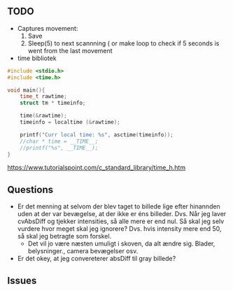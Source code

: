 ## TODO 
- Captures movement:
	1. Save
	2. Sleep(5) to next scannning  ( or make loop to check if 5 seconds is went from the last movement
- time bibliotek 
```C
#include <stdio.h>
#include <time.h>

void main(){
	time_t rawtime;
	struct tm * timeinfo;

	time(&rawtime);
	timeinfo = localtime (&rawtime);

	printf("Curr local time: %s", asctime(timeinfo));
	//char * time = __TIME__;
	//printf("%s", __TIME__);
}
```
https://www.tutorialspoint.com/c_standard_library/time_h.htm
## Questions 
- Er det menning at selvom der blev taget to billede lige efter hinannden uden at der var bevægelse, at der ikke er éns billeder.
Dvs. Når jeg laver cvAbsDiff og tjekker intensities, så alle mere er end nul. Så skal jeg selv vurdere hvor meget skal jeg ignorere? 
Dvs. hvis intensity mere end 50, så skal jeg betragte som forskel.  
	- Det vil jo være næsten umuligt i skoven, da alt ændre sig. Blader, belysninger., camera bevægelser osv.
- Er det okey, at jeg convereterer absDiff til gray billede?
## Issues

